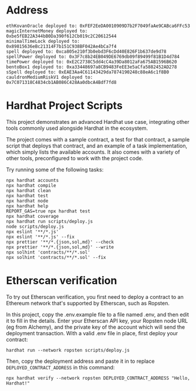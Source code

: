 
# Address


```
ethKovanOracle deployed to: 0xFEF2EeDA0010909D7b2F7049faAe9CABca6FFc53
magicInternetMoney deployed to: 0xbe5fEB22A344bB0Da390f612Cb019c2C20612544
minimalTimeLock deployed to: 0x89815636eBc21314F7b151C938BF042Ae4bCa7f4
spell deployed to: 0xca805e210f3b0ebd3F6cDd40E826F1b637de9d78
spellPower deployed to: 0x3F7c8b24EB049DE6769db09f89499f81B1D4d784
timePower deployed to: 0xE2C2738C5dd4cC4a39Da8012aFa675AB1596B620
bentoBox1 deployed to: 0xa33448697a8CB9483FeEE3e5aCfa5882452AD278
sSpell deployed to: 0xEAE3Aa4C61143429da7874190248c88eA6c1f8B0
cauldronMediumRiskV1 deployed to:  0x7C071318C4834cb1AB086C428Aa0dbcA4Bdf7fd8
```


# Hardhat Project Scripts

This project demonstrates an advanced Hardhat use case, integrating other tools commonly used alongside Hardhat in the ecosystem.

The project comes with a sample contract, a test for that contract, a sample script that deploys that contract, and an example of a task implementation, which simply lists the available accounts. It also comes with a variety of other tools, preconfigured to work with the project code.

Try running some of the following tasks:

```shell
npx hardhat accounts
npx hardhat compile
npx hardhat clean
npx hardhat test
npx hardhat node
npx hardhat help
REPORT_GAS=true npx hardhat test
npx hardhat coverage
npx hardhat run scripts/deploy.js
node scripts/deploy.js
npx eslint '**/*.js'
npx eslint '**/*.js' --fix
npx prettier '**/*.{json,sol,md}' --check
npx prettier '**/*.{json,sol,md}' --write
npx solhint 'contracts/**/*.sol'
npx solhint 'contracts/**/*.sol' --fix
```

# Etherscan verification

To try out Etherscan verification, you first need to deploy a contract to an Ethereum network that's supported by Etherscan, such as Ropsten.

In this project, copy the .env.example file to a file named .env, and then edit it to fill in the details. Enter your Etherscan API key, your Ropsten node URL (eg from Alchemy), and the private key of the account which will send the deployment transaction. With a valid .env file in place, first deploy your contract:

```shell
hardhat run --network ropsten scripts/deploy.js
```

Then, copy the deployment address and paste it in to replace `DEPLOYED_CONTRACT_ADDRESS` in this command:

```shell
npx hardhat verify --network ropsten DEPLOYED_CONTRACT_ADDRESS "Hello, Hardhat!"
```
